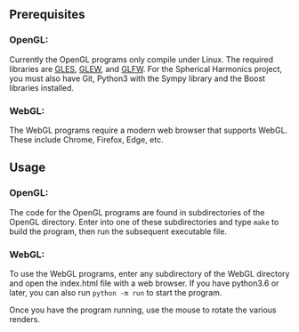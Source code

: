 ## Prerequisites
### OpenGL:
Currently the OpenGL programs only compile under Linux. The required libraries are [GLES](https://www.khronos.org/opengles/), [GLEW](http://glew.sourceforge.net/), and [GLFW](https://www.glfw.org/).
For the Spherical Harmonics project, you must also have Git, Python3 with the Sympy library and the Boost libraries installed.
### WebGL:
The WebGL programs require a modern web browser that supports WebGL. These include Chrome, Firefox, Edge, etc.

## Usage
### OpenGL:
The code for the OpenGL programs are found in subdirectories of the OpenGL directory. Enter into one of these subdirectories and type `make` to build the program, then run the subsequent executable file.
### WebGL:
To use the WebGL programs, enter any subdirectory of the WebGL directory and open the index.html file with a web browser. If you have python3.6 or later, you can also run `python -m run` to start the program.

Once you have the program running, use the mouse to rotate the various renders.
